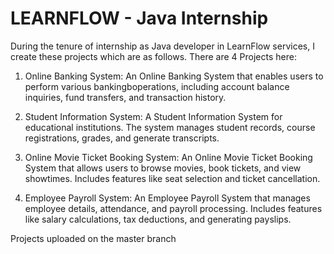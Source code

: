 # LEARNFLOW - Java Internship

During the tenure of internship as Java developer in LearnFlow services, I create these projects which are as follows. There are 4 Projects here:

1. Online Banking System: An Online Banking System that enables users to perform various bankingboperations, including account balance inquiries, fund transfers, and transaction history.

2. Student Information System: A Student Information System for educational institutions. The system manages student records, course registrations, grades, and generate transcripts.

3. Online Movie Ticket Booking System: An Online Movie Ticket Booking System that allows users to browse movies, book tickets, and view showtimes. Includes features like seat selection and ticket cancellation.

4. Employee Payroll System: An Employee Payroll System that manages employee details, attendance, and payroll processing. Includes features like salary calculations, tax deductions, and generating payslips.

Projects uploaded on the master branch
